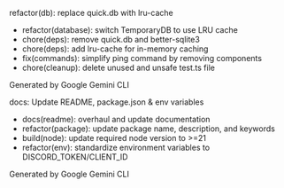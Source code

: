 refactor(db): replace quick.db with lru-cache
- refactor(database): switch TemporaryDB to use LRU cache
- chore(deps): remove quick.db and better-sqlite3
- chore(deps): add lru-cache for in-memory caching
- fix(commands): simplify ping command by removing components
- chore(cleanup): delete unused and unsafe test.ts file

Generated by Google Gemini CLI

docs: Update README, package.json & env variables
- docs(readme): overhaul and update documentation
- refactor(package): update package name, description, and keywords
- build(node): update required node version to >=21
- refactor(env): standardize environment variables to DISCORD_TOKEN/CLIENT_ID

Generated by Google Gemini CLI
